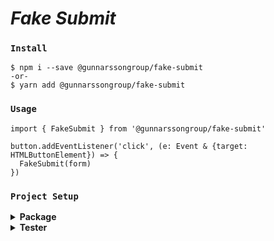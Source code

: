 # _Fake Submit_

### `Install`

```
$ npm i --save @gunnarssongroup/fake-submit
-or-
$ yarn add @gunnarssongroup/fake-submit
```

### `Usage`
```
import { FakeSubmit } from '@gunnarssongroup/fake-submit'

button.addEventListener('click', (e: Event & {target: HTMLButtonElement}) => {
  FakeSubmit(form)
})
```

### `Project Setup`

<details>
<summary><strong>Package</strong></summary>

#### `Install node modules`

```
Open the package folder [~\package\] in a terminal and run:

$ npm i

```

#### `Build`

```
Open the package folder [~\package] in a terminal and run:

$ npm run build

This will move all relevant files to [~\package\build\]
```

</details>

<details>
<summary><strong>Tester</strong></summary>

#### `Install node modules`

```
Open the tester folder [~\tester\] in a terminal and run:

$ npm i
```

#### `Build`

```
Open the tester folder [~\tester] in a terminal and run:

$ npm run build

This will move all relevant files to [~\tester\public\build\]
```

#### `Run`

```
Open the tester folder [~\tester\] in a terminal and run:

$ npm run dev

This will run the webpack dev server and serve the development CSS and Javascript
```

### `IIS / Server Setup`

```
Set up a website on a server of your choosing and point it to [~\tester\public\]
```

</details>


